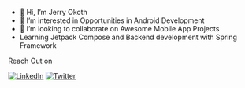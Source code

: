 - 👋 Hi, I’m Jerry Okoth
- 👀 I’m interested in Opportunities in Android Development
- 💞️ I’m looking to collaborate on Awesome Mobile App Projects
- Learning Jetpack Compose and Backend development with Spring Framework

Reach Out on

[![LinkedIn](https://img.shields.io/badge/LinkedIn-%230077B5.svg?logo=linkedin&logoColor=white)](https://www.linkedin.com/in/jerrymatera/)
[![Twitter](https://img.shields.io/badge/Twitter-%231DA1F2.svg?logo=Twitter&logoColor=white)](https://twitter.com/jerrymatera) 
